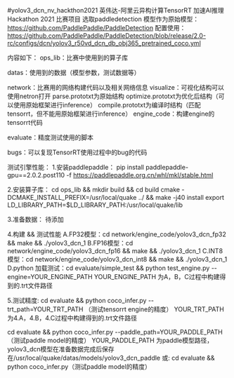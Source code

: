 #yolov3_dcn_nv_hackthon2021
英伟达-阿里云异构计算TensorRT 加速AI推理Hackathon 2021 比赛项目
选取paddledetection 模型作为原始模型：
https://github.com/PaddlePaddle/PaddleDetection
配置使用：https://github.com/PaddlePaddle/PaddleDetection/blob/release/2.0-rc/configs/dcn/yolov3_r50vd_dcn_db_obj365_pretrained_coco.yml

内容如下：
ops_lib：比赛中使用到的算子库

datas：使用到的数据（模型参数，测试数据等）

network：比赛用的网络构建代码以及相关网络信息
  visualize：可视化结构可以使用netron打开
    parse.prototxt为原始结构
    optimize.prototxt为优化后结构（可以使用原始框架进行inference）
    compile.prototxt为编译时结构（匹配tensorrt，但不能用原始框架进行inference）
  engine_code：构建engine的tensorrt代码

evaluate：精度测试使用的脚本

bugs：可以复现TensorRT使用过程中的bug的代码

测试引擎性能：
1.安装paddlepaddle：
pip install paddlepaddle-gpu==2.0.2.post110 -f https://paddlepaddle.org.cn/whl/mkl/stable.html

2.安装算子库：
cd ops_lib && mkdir build && cd build
cmake -DCMAKE_INSTALL_PREFIX=/usr/local/quake ../ && make -j40 install
export LD_LIBRARY_PATH=$LD_LIBRARY_PATH:/usr/local/quake/lib 

3.准备数据：
待添加

4.构建 && 测试性能
A.FP32模型：cd network/engine_code/yolov3_dcn_fp32 && make && ./yolov3_dcn_1
B.FP16模型：cd network/engine_code/yolov3_dcn_fp16 && make && ./yolov3_dcn_1
C.INT8模型：cd network/engine_code/yolov3_dcn_int8 && make && ./yolov3_dcn_1
D.python 加载测试：cd evaluate/simple_test && python test_engine.py --engine=YOUR_ENGINE_PATH
  YOUR_ENGINE_PATH 为A，B，C过程中构建得到的.trt文件路径

5.测试精度:
cd evaluate && python coco_infer.py --trt_path=YOUR_TRT_PATH （测试tensorrt engine的精度）
  YOUR_TRT_PATH 为4.A，4.B，4.C过程中构建得到的.trt文件路径

cd evaluate && python coco_infer.py --paddle_path=YOUR_PADDLE_PATH （测试paddle model的精度）
  YOUR_PADDLE_PATH 为paddle模型路径，yolov3_dcn模型在准备数据完成后保存在/usr/local/quake/datas/models/yolov3_dcn_paddle
或:
cd evaluate && python coco_infer.py（测试paddle model的精度）
